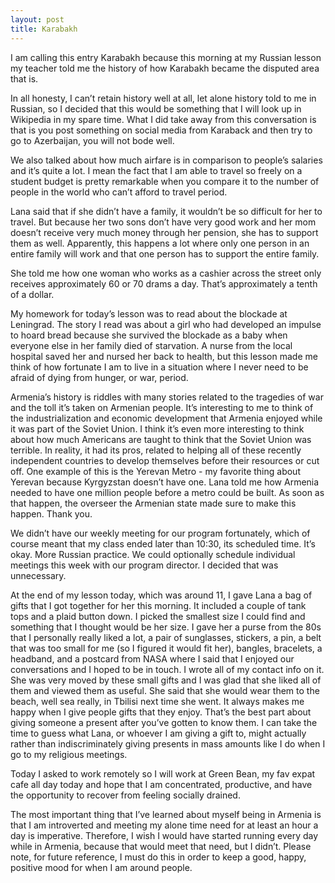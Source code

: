 ```yaml
---
layout: post
title: Karabakh
---
```


I am calling this entry Karabakh because this morning at my Russian lesson my teacher told me the history of how Karabakh became the disputed area that is.

In all honesty, I can’t retain history well at all, let alone history told to me in Russian, so I decided that this would be something that I will look up in Wikipedia in my spare time. What I did take away from this conversation is that is you post something on social media from Karaback and then try to go to Azerbaijan, you will not bode well. 

We also talked about how much airfare is in comparison to people’s salaries and it’s quite a lot. I mean the fact that I am able to travel so freely on a student budget is pretty remarkable when you compare it to the number of people in the world who can’t afford to travel period.

Lana said that if she didn’t have a family, it wouldn’t be so difficult for her to travel. But because her two sons don’t have very good work and her mom doesn’t receive very much money through her pension, she has to support them as well. Apparently, this happens a lot where only one person in an entire family will work and that one person has to support the entire family.

She told me how one woman who works as a cashier across the street only receives approximately 60 or 70 drams a day. That’s approximately a tenth of a dollar.

My homework for today’s lesson was to read about the blockade at Leningrad. The story I read was about a girl who had developed an impulse to hoard bread because she survived the blockade as a baby when everyone else in her family died of starvation. A nurse from the local hospital saved her and nursed her back to health, but this lesson made me think of how fortunate I am to live in a situation where I never need to be afraid of dying from hunger, or war, period. 

Armenia’s history is riddles with many stories related to the tragedies of war and the toll it’s taken on Armenian people. It’s interesting to me to think of the industrialization and economic development that Armenia enjoyed while it was part of the Soviet Union. I think it’s even more interesting to think about how much Americans are taught to think that the Soviet Union was terrible. In reality, it had its pros, related to helping all of these recently independent countries to develop themselves before their resources or cut off. One example of this is the Yerevan Metro - my favorite thing about Yerevan because Kyrgyzstan doesn’t have one. Lana told me how Armenia needed to have one million people before a metro could be built. As soon as that happen, the overseer the Armenian state made sure to make this happen. Thank you.

We didn’t have our weekly meeting for our program fortunately, which of course meant that my class ended later than 10:30, its scheduled time. It’s okay. More Russian practice. We could optionally schedule individual meetings this week with our program director. I decided that was unnecessary.

At the end of my lesson today, which was around 11, I gave Lana a bag of gifts that I got together for her this morning. It included a couple of tank tops and a plaid button down. I picked the smallest size I could find and something that I thought would be her size. I gave her a purse from the 80s that I personally really liked a lot, a pair of sunglasses, stickers, a pin, a belt that was too small for me (so I figured it would fit her), bangles, bracelets, a headband, and a postcard from NASA where I said that I enjoyed our conversations and I hoped to be in touch. I wrote all of my contact info on it. She was very moved by these small gifts and I was glad that she liked all of them and viewed them as useful. She said that she would wear them to the beach, well sea really, in Tbilisi next time she went. It always makes me happy when I give people gifts that they enjoy. That’s the best part about giving someone a present after you’ve gotten to know them. I can take the time to guess what Lana, or whoever I am giving a gift to, might actually rather than indiscriminately giving presents in mass amounts like I do when I go to my religious meetings.

Today I asked to work remotely so I will work at Green Bean, my fav expat cafe all day today and hope that I am concentrated, productive, and have the opportunity to recover from feeling socially drained. 

The most important thing that I’ve learned about myself being in Armenia is that I am introverted and meeting my alone time need for at least an hour a day is imperative. Therefore, I wish I would have started running every day while in Armenia, because that would meet that need, but I didn’t. Please note, for future reference, I must do this in order to keep a good, happy, positive mood for when I am around people.
